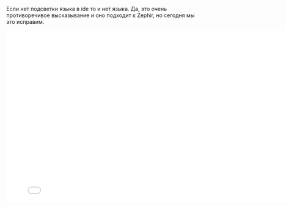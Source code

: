 Если нет подсветки языка в ide то и нет языка. Да, это очень противоречивое высказывание и оно подходит к Zephir, но сегодня мы это исправим.

<div class="youtube-iframe">
	<iframe width="800" height="450" src="//www.youtube.com/embed/Af7jYWNRRyA?rel=0" frameborder="0" allowfullscreen></iframe>
</div>